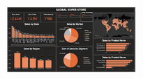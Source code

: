 <img
  src="https://github.com/AdhmAbdein/GlobalSuperStoreP-POWER-BI-/blob/main/Dashboard.PNG"
  alt="Alt text"
  title="Optional title"
  style="display: inline-block; margin: 0 auto; max-width: 300px">
